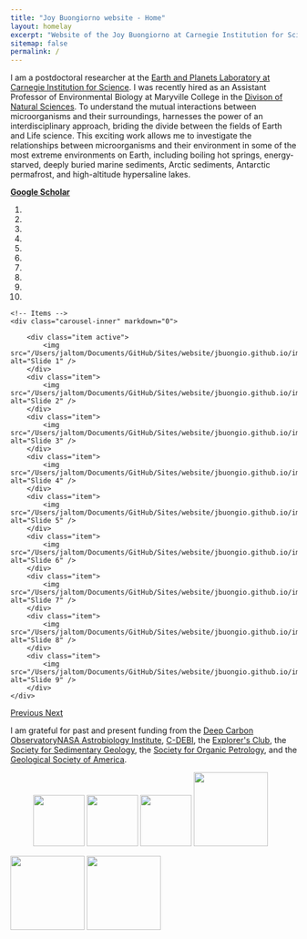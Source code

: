 ```yaml
---
title: "Joy Buongiorno website - Home"
layout: homelay
excerpt: "Website of the Joy Buongiorno at Carnegie Institution for Science. My research aims to answer questions related to the co-evolution between life and Earth by integrating approaches from the data, life, Earth sciences"
sitemap: false
permalink: /
---
```


I am a postdoctoral researcher at the [Earth and Planets Laboratory at Carnegie Institution for Science](https://dtm.carnegiescience.edu/). I was recently hired as an Assistant Professor of Environmental Biology at Maryville College in the [Divison of Natural Sciences](https://www.maryvillecollege.edu/academics/divisions/natural-sciences/). To understand the mutual interactions between microorganisms and their surroundings, harnesses the power of an interdisciplinary approach, briding the divide between the fields of Earth and Life science. This exciting work allows me to investigate the relationships between microorganisms and their environment in some of the most extreme environments on Earth, including boiling hot springs, energy-starved, deeply buried marine sediments, Arctic sediments, Antarctic permafrost, and high-altitude hypersaline lakes. 

**[Google Scholar](https://scholar.google.com/citations?user=3pa76GEAAAAJ&hl=en&oi=ao)**

<div markdown="0" id="carousel" class="carousel slide" data-ride="carousel" data-interval="3000" data-pause="hover" >
    <!-- Menu -->
    <ol class="carousel-indicators">
        <li data-target="#carousel" data-slide-to="0" class="active"></li>
        <li data-target="#carousel" data-slide-to="1"></li>
        <li data-target="#carousel" data-slide-to="2"></li>
        <li data-target="#carousel" data-slide-to="3"></li>
        <li data-target="#carousel" data-slide-to="4"></li>
        <li data-target="#carousel" data-slide-to="5"></li>
        <li data-target="#carousel" data-slide-to="6"></li>
        <li data-target="#carousel" data-slide-to="7"></li>
        <li data-target="#carousel" data-slide-to="8"></li>    
        <li data-target="#carousel" data-slide-to="8"></li>            
    </ol>

    <!-- Items -->
    <div class="carousel-inner" markdown="0">

        <div class="item active">
            <img src="/Users/jaltom/Documents/GitHub/Sites/website/jbuongio.github.io/images/slider7001400/glacier.jpg" alt="Slide 1" />
        </div>
        <div class="item">
            <img src="/Users/jaltom/Documents/GitHub/Sites/website/jbuongio.github.io/images/slider7001400/boat.png" alt="Slide 2" />
        </div>
        <div class="item">
            <img src="/Users/jaltom/Documents/GitHub/Sites/website/jbuongio.github.io/images/slider7001400/walrus3_orig.jpg" alt="Slide 3" />
        </div>
        <div class="item">
            <img src="/Users/jaltom/Documents/GitHub/Sites/website/jbuongio.github.io/images/slider7001400/LN.jpg" alt="Slide 4" />
        </div>
        <div class="item">
            <img src="/Users/jaltom/Documents/GitHub/Sites/website/jbuongio.github.io/images/slider7001400/salina.jpg" alt="Slide 5" />
        </div>
        <div class="item">
            <img src="/Users/jaltom/Documents/GitHub/Sites/website/jbuongio.github.io/images/slider7001400/fumaroles.jpg" alt="Slide 6" />
        </div>
        <div class="item">
            <img src="/Users/jaltom/Documents/GitHub/Sites/website/jbuongio.github.io/images/slider7001400/Altiplano.jpg" alt="Slide 7" />
        </div>
        <div class="item">
            <img src="/Users/jaltom/Documents/GitHub/Sites/website/jbuongio.github.io/images/slider7001400/Andes.jpg" alt="Slide 8" />
        </div>
        <div class="item">
            <img src="/Users/jaltom/Documents/GitHub/Sites/website/jbuongio.github.io/images/slider7001400/DCO_meeting.jpg" alt="Slide 9" />
        </div>               
    </div>
  <a class="left carousel-control" href="#carousel" role="button" data-slide="prev">
    <span class="glyphicon glyphicon-chevron-left" aria-hidden="true"></span>
    <span class="sr-only">Previous</span>
  </a>
  <a class="right carousel-control" href="#carousel" role="button" data-slide="next">
    <span class="glyphicon glyphicon-chevron-right" aria-hidden="true"></span>
    <span class="sr-only">Next</span>
  </a>
</div>

I am grateful for past and present funding from the [Deep Carbon Observatory](https://deepcarbon.net)[NASA Astrobiology Institute](www.nasa.gov), [C-DEBI](c-debi.org), the [Explorer's Club](https://www.explorers.org/), the [Society for Sedimentary Geology](https://sepm.org), the [Society for Organic Petrology](https://tsop.org), and the [Geological Society of America](https://www.geosociety.org/).



<figure class="fourth">
  <img src="/Users/jaltom/Documents/GitHub/Sites/website/jbuongio.github.io/images/logopic/DCO.png" style="width: 90px">
	<img src="/Users/jaltom/Documents/GitHub/Sites/website/jbuongio.github.io/images/logopic/NASA.png" style="width: 90px">
  <img src="/Users/jaltom/Documents/GitHub/Sites/website/jbuongio.github.io/images/logopic/C-DEBI.png" style="width: 90px">
<img src="/Users/jaltom/Documents/GitHub/Sites/website/jbuongio.github.io/images/logopic/SEPM.png" style="width: 130px">
</figure>
<img src="/Users/jaltom/Documents/GitHub/Sites/website/jbuongio.github.io/images/logopic/TSOP.jpg" style="width: 130px">
</figure>
  <img src="/Users/jaltom/Documents/GitHub/Sites/website/jbuongio.github.io/images/logopic/GSA.png" style="width: 130px">
</figure>
